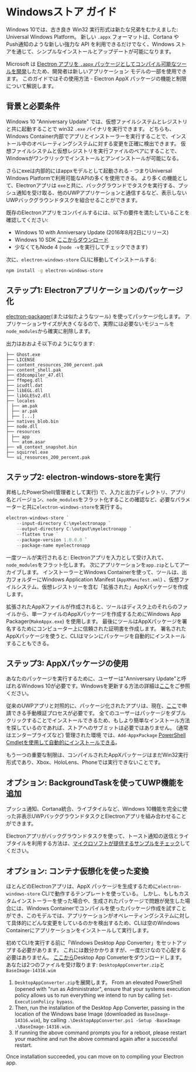 # Windowsストア ガイド

Windows 10では、古き良き Win32 実行形式は新たな兄弟をむかえました: Universal Windows Platform。 新しい `.appx` フォーマットは、Cortana や Push通知のような新しい強力な API を利用できるだけでなく、Windows ストアを通じて、シンプルなインストールとアップデートが可能になります。

Microsoft は [Electron アプリを `.appx` パッケージとしてコンパイル可能なツールを開発](https://github.com/catalystcode/electron-windows-store)したため、開発者は新しいアプリケーション モデルの一部を使用できます。 このガイドではその使用方法 - Electron AppX パッケージの機能と制限について解説します。

## 背景と必要条件

Windows 10 "Anniversary Update" では、仮想ファイルシステムとレジストリと共に起動することで win32 `.exe` バイナリを実行できます。 どちらも、Windows Container内部でアプリとインストーラーを実行することで、インストール中のオペレーティングシステムに対する変更を正確に検出できます。 仮想ファイルシステムと仮想レジストリを実行ファイルのペアにすることで、Windowsがワンクリックでインストールとアンインストールが可能になる。

さらにexeは内部的にはappxモデルとして起動される - つまりUniversal Windows Platformで利用可能なAPIの多くを使用できる。 より多くの機能として、Electronアプリは `exe`と共に、バックグラウンドでタスクを実行する、プッシュ通知を受け取る、他のUWPアプリケーションと通信するなど、表示しないUWPバックグラウンドタスクを組合せることができます。

既存のElectronアプリをコンパイルするには、以下の要件を満たしていることを確認してください:

* Windows 10 with Anniversary Update (2016年8月2日にリリース)
* Windows 10 SDK [ここからダウンロード](https://developer.microsoft.com/en-us/windows/downloads/windows-10-sdk)
* 少なくてもNode 4 (`node -v`を実行してチェックできます)

次に、`electron-windows-store` CLIに移動してインストールする:

```sh
npm install -g electron-windows-store
```

## ステップ1: Electronアプリケーションのパッケージ化

[electron-packager](https://github.com/electron-userland/electron-packager)(または似たようなツール) を使ってパッケージ化します。 アプリケーションサイズが大きくなるので、実際には必要ないモジュールを`node_modules`から確実に削除します。

出力はおおよそ以下のようになります:

```text
├── Ghost.exe
├── LICENSE
├── content_resources_200_percent.pak
├── content_shell.pak
├── d3dcompiler_47.dll
├── ffmpeg.dll
├── icudtl.dat
├── libEGL.dll
├── libGLESv2.dll
├── locales
│ ├── am.pak
│ ├── ar.pak
│ ├── [...]
├── natives_blob.bin
├── node.dll
├── resources
│ ├── app
│ └── atom.asar
├── v8_context_snapshot.bin
├── squirrel.exe
└── ui_resources_200_percent.pak
```

## ステップ2: electron-windows-storeを実行

昇格したPowerShell(管理者として実行) で、入力と出力ディレクトリ、アプリ名とバージョン、`node_modules`をフラット化することの確認など、必要なパラメーターと共に`electron-windows-store`を実行する。

```powershell
electron-windows-store `
    --input-directory C:\myelectronapp `
    --output-directory C:\output\myelectronapp `
    --flatten true `
    --package-version 1.0.0.0 `
    --package-name myelectronapp
```

一度ツールが実行されると: Electronアプリを入力として受け入れて、`node_modules`をフラット化します。 次にアプリケーションを`app.zip`としてアーカイブします。 インストーラーとWindows Containerを使って、ツールは、出力フォルダーにWindows Application Manifest (`AppXManifest.xml`) 、仮想ファイルシステム、仮想レジストリーを含む「拡張された」AppXパッケージを作成します。

拡張されたAppXファイルが作成されると、ツールはディスク上のそれらのファイルから、単一ファイルのAppXパッケージを作成するためにWindows App Packager(`MakeAppx.exe`) を使用します。 最後にツールはAppXパッケージを署名するためにコンピューター上に信頼された証明書を作成します。 署名されたAppXパッケージを使うと、CLIはマシンにパッケージを自動的にインストールすることもできる。

## ステップ3: AppXパッケージの使用

あなたのパッケージを実行するために、ユーザーは"Anniversary Update"と呼ばれるWindows 10が必要です。Windowsを更新する方法の詳細は[ここ](https://blogs.windows.com/windowsexperience/2016/08/02/how-to-get-the-windows-10-anniversary-update)をご参照ください。

従来のUWPアプリと対照的に、パッケージ化されたアプリは、現在、[ここ](https://developer.microsoft.com/en-us/windows/projects/campaigns/desktop-bridge)で申請できる手動検証プロセスが必要です。 全てのユーザーはパッケージをダブルクリックすることでインストールできるため、もしより簡単なインストール方法を探しているのであれば、ストアへのサブミットは必要ではありません。 (通常はエンタープライズなど) 管理された環境 では、`Add-AppxPackage` [PowerShell Cmdletを使用して自動的にインストールできる](https://technet.microsoft.com/en-us/library/hh856048.aspx)。

もう一つの重要な制限は、コンパイルされたAppXパッケージはまだWin32実行形式であり、Xbox、HoloLens、Phoneでは実行できないことです。

## オプション: BackgroundTaskを使ってUWP機能を追加

プッシュ通知、Cortana統合、ライブタイルなど、Windows 10機能を完全に使った非表示UWPバックグラウンドタスクとElectronアプリを組み合わせることができます。

Electronアプリがバックグラウンドタスクを使って、トースト通知の送信とライブタイルを利用する方法は、[マイクロソフトが提供するサンプルをチェック](https://github.com/felixrieseberg/electron-uwp-background)してください。

## オプション: コンテナ仮想化を使った変換

ほとんどのElectronアプリは、AppX パッケージを生成するために`electron-windows-store` CLIで動作するテンプレートを使っている。 しかし、もしもカスタムインストーラーを使った場合や、生成されたパッケージで問題が発生した場合には、Windows Containerでコンパイルを使ったパッケージ作成を試すことができ、このモデルでは、アプリケーションがオペレーティングシステムに対して具体的にどんな変更をしているのかを検出するため、CLIは空のWindows Containerにアプリケーションをインストールして実行します。

初めてCLIを実行する前に「Windows Desktop App Converter」をセットアップする必要があります。 これには数分かかりますが、一度だけなので心配する必要はありません。 [ここから](https://docs.microsoft.com/en-us/windows/uwp/porting/desktop-to-uwp-run-desktop-app-converter)Desktop App Conveterをダウンロードします。 あなたは2つのファイルを受け取ります: `DesktopAppConverter.zip`と`BaseImage-14316.wim`

1. `DesktopAppConverter.zip`を展開します。 From an elevated PowerShell (opened with "run as Administrator", ensure that your systems execution policy allows us to run everything we intend to run by calling `Set-ExecutionPolicy bypass`.
2. Then, run the installation of the Desktop App Converter, passing in the location of the Windows base Image (downloaded as `BaseImage-14316.wim`), by calling `.\DesktopAppConverter.ps1 -Setup -BaseImage .\BaseImage-14316.wim`.
3. If running the above command prompts you for a reboot, please restart your machine and run the above command again after a successful restart.

Once installation succeeded, you can move on to compiling your Electron app.